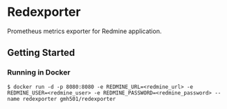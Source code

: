 # Redexporter
Prometheus metrics exporter for Redmine application.

## Getting Started

### Running in Docker
```
$ docker run -d -p 8080:8080 -e REDMINE_URL=<redmine_url> -e REDMINE_USER=<redmine_user> -e REDMINE_PASSWORD=<redmine_password> --name redexporter gmh501/redexporter
```
